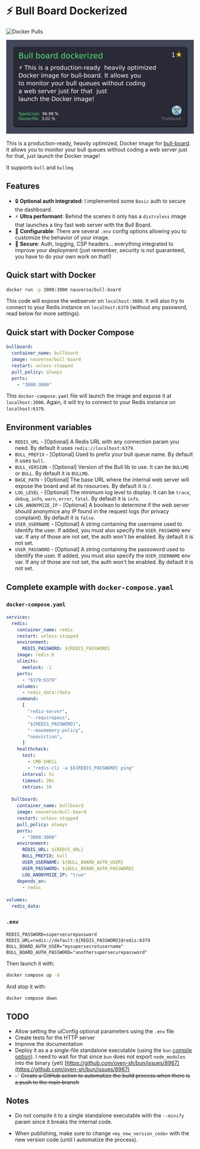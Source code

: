 # ⚡ Bull Board Dockerized

![Docker Pulls](https://img.shields.io/docker/pulls/nauverse/bull-board)

![Repo social image](https://github.com/TheNaubit/bull-board-dockerized/blob/21e83dbc080475d49bf749e68f3e2a7cffd5f9ca/header.png?raw=true)

This is a production-ready, heavily optimized, Docker image for [bull-board](https://github.com/felixmosh/bull-board). It allows you to monitor your bull queues without coding a web server just for that, just launch the Docker image!

It supports `bull` and `bullmq`.

## Features

- 🔒 **Optional auth integrated**: I implemented some `Basic` auth to secure the dashboard.
- ⚡ **Ultra performant**: Behind the scenes it only has a `distroless` image that launches a tiny fast web server with the Bull Board.
- 🔧 **Configurable**: There are several `.env` config options allowing you to customize the behavior of your image.
- 👮 **Secure**: Auth, logging, CSP headers... everything integrated to improve your deployment (just remember, security is not guaranteed, you have to do your own work on that!)

## Quick start with Docker

```bash
docker run -p 3000:3000 nauverse/bull-board
```

This code will expose the webserver on `localhost:3000`. It will also try to connect to your Redis instance on `localhost:6379` (without any password, read below for more settings).

## Quick start with Docker Compose

```yaml
bullboard:
  container_name: bullboard
  image: nauverse/bull-board
  restart: unless-stopped
  pull_policy: always
  ports:
    - "3000:3000"
```

This `docker-compose.yaml` file will launch the image and expose it at `localhost:3000`. Again, it will try to connect to your Redis instance on `localhost:6379`.

## Environment variables

- `REDIS_URL` - [Optional] A Redis URL with any connection param you need. By default it uses `redis://localhost:6379`.
- `BULL_PREFIX` - [Optional] Used to prefix your bull queue name. By default it uses `bull`.
- `BULL_VERSION` - [Optional] Version of the Bull lib to use. It can be `BULLMQ` or `BULL`. By default it is `BULLMQ`.
- `BASE_PATH` - [Optional] The base URL where the internal web server will expose the board and all its resources. By default it is `/`.
- `LOG_LEVEL` - [Optional] The minimum log level to display. It can be `trace`, `debug`, `info`, `warn`, `error`, `fatal`. By default it is `info`.
- `LOG_ANONYMIZE_IP` - [Optional] A boolean to determine if the web server should anonymice any IP found in the request logs (for privacy complaint). By default it is `false`.
- `USER_USERNAME` - [Optional] A string containing the username used to identify the user. If added, you must also specify the `USER_PASSWORD` env var. If any of those are not set, the auth won't be enabled. By default it is not set.
- `USER_PASSWORD` - [Optional] A string containing the passoword used to identify the user. If added, you must also specify the `USER_USERNAME` env var. If any of those are not set, the auth won't be enabled. By default it is not set.

## Complete example with `docker-compose.yaml`

### `docker-compose.yaml`

```yaml
services:
  redis:
    container_name: redis
    restart: unless-stopped
    environment:
      REDIS_PASSWORD: ${REDIS_PASSWORD}
    image: redis:6
    ulimits:
      memlock: -1
    ports:
      - "6379:6379"
    volumes:
      - redis_data:/data
    command:
      [
        "redis-server",
        "--requirepass",
        "${REDIS_PASSWORD}",
        "--maxmemory-policy",
        "noeviction",
      ]
    healthcheck:
      test:
        - CMD-SHELL
        - "redis-cli -a $${REDIS_PASSWORD} ping"
      interval: 5s
      timeout: 20s
      retries: 10

  bullboard:
    container_name: bullboard
    image: nauverse/bull-board
    restart: unless-stopped
    pull_policy: always
    ports:
      - "3000:3000"
    environment:
      REDIS_URL: ${REDIS_URL}
      BULL_PREFIX: bull
      USER_USERNAME: ${BULL_BOARD_AUTH_USER}
      USER_PASSWORD: ${BULL_BOARD_AUTH_PASSWORD}
      LOG_ANONYMIZE_IP: "true"
    depends_on:
      - redis

volumes:
  redis_data:
```

### `.env`

```
REDIS_PASSWORD=supersecurepassword
REDIS_URL=redis://default:${REDIS_PASSWORD}@redis:6379
BULL_BOARD_AUTH_USER="mysupersecretusername"
BULL_BOARD_AUTH_PASSWORD="anothersupersecurepassword"
```

Then launch it with:

```bash
docker compose up -d
```

And stop it with:

```bash
docker compose down
```

## TODO

- Allow setting the uiConfig optional parameters using the `.env` file
- Create tests for the HTTP server
- Improve the documentation
- Deploy it as a a single-file standalone executable (using the `bun` [compile option](https://bun.sh/docs/bundler/executables)). I need to wait for that since `bun` does not export `node_modules` into the binary (yet) [https://github.com/oven-sh/bun/issues/8967](https://github.com/oven-sh/bun/issues/8967)
- ✅ ~~Create a GitHub action to automatize the build process when there is a push to the main branch~~

## Notes

- Do not compile it to a single standalone executable with the `--minify` param since it breaks the internal code.

- When publishing, make sure to change `<my_new_version_code>` with the new version code (until I automatize the process).
